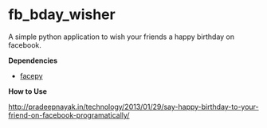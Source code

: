 fb_bday_wisher
==============

A simple python application to wish your friends a happy birthday on facebook.

**Dependencies**
 * [facepy](https://facepy.readthedocs.org/en/latest/)

**How to Use**

http://pradeepnayak.in/technology/2013/01/29/say-happy-birthday-to-your-friend-on-facebook-programatically/
